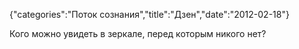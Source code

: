 {"categories":"Поток сознания","title":"Дзен","date":"2012-02-18"}

Кого можно увидеть в зеркале, перед которым никого нет?

